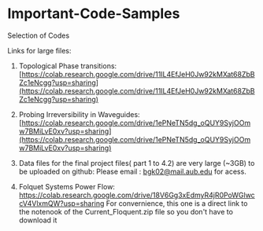 # Important-Code-Samples
Selection of Codes

Links for large files:

1) Topological Phase transitions: [https://colab.research.google.com/drive/11IL4EfJeH0Jw92kMXat68ZbBZc1eNcgg?usp=sharing](https://colab.research.google.com/drive/11IL4EfJeH0Jw92kMXat68ZbBZc1eNcgg?usp=sharing)

2) Probing Irreversibility in Waveguides: [https://colab.research.google.com/drive/1ePNeTN5dg_oQUY9SyjOOmw7BMiLvE0xv?usp=sharing](https://colab.research.google.com/drive/1ePNeTN5dg_oQUY9SyjOOmw7BMiLvE0xv?usp=sharing)

3) Data files for the final project files( part 1 to 4.2) are very large (~3GB) to be uploaded on github: Please email : bgk02@mail.aub.edu for acess.

4) Folquet Systems Power Flow: https://colab.research.google.com/drive/18V6Gg3xEdmyR4jR0PoWGlwccV4VlxmQW?usp=sharing
   For convernience, this one is a direct link to the notenook of the Current_Floquent.zip file so you don't have to download it 
   
   

